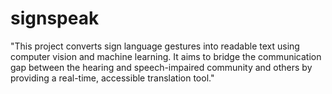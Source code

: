 # signspeak
"This project converts sign language gestures into readable text using computer vision and machine learning. It aims to bridge the communication gap between the hearing and speech-impaired community and others by providing a real-time, accessible translation tool."

